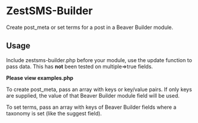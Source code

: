 # ZestSMS-Builder
Create post_meta or set terms for a post in a Beaver Builder module. 

## Usage
Include zestsms-builder.php before your module, use the update function to pass data. This has __not__ been tested on multiple=>true fields.

__Please view examples.php__

To create post_meta, pass an array with keys or key/value pairs. If only keys are supplied, the value of that Beaver Builder module field will be used.

To set terms, pass an array with keys of Beaver Builder fields where a taxonomy is set (like the suggest field).